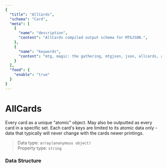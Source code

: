 ```yaml
---
{
  "title": "AllCards",
  "schema": "Card",
  "meta": [
    {
      "name": "description",
      "content": "AllCards compiled output schema for MTGJSON.",
    },
    {
      "name": "keywords",
      "content": "mtg, magic: the gathering, mtgjson, json, allcards, all cards",
    }
  ],
  "feed": {
    "enable": "true"
  }
}
---
```


# AllCards

Every card as a unique "atomic" object. May also be outputted as every card in a specific set. Each card's keys are limited to its atomic data only - data that typically will never change with the cards newer printings.

> Data type: `array(anonymous object)`  
> Property type: `string`  

### Data Structure

<GenerateTable/>
